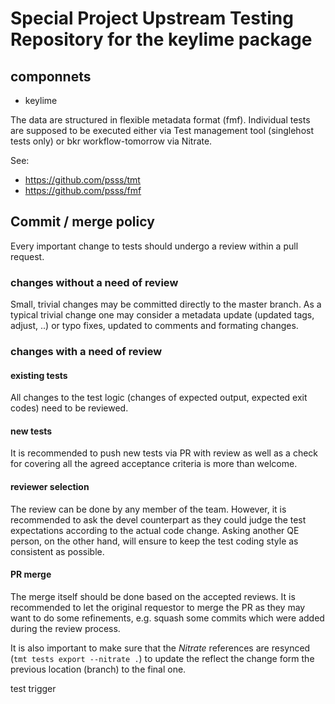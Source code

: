 # Special Project Upstream Testing Repository for the keylime package

## componnets
* keylime

The data are structured in flexible metadata format (fmf).
Individual tests are supposed to be executed either via
Test management tool (singlehost tests only) or bkr workflow-tomorrow
via Nitrate.

See:
* https://github.com/psss/tmt
* https://github.com/psss/fmf

## Commit / merge policy

Every important change to tests should undergo a review within a pull request.

### changes without a need of review
Small, trivial changes may be committed directly to the master branch.
As a typical trivial change one may consider a metadata update (updated tags, adjust, ..)
or typo fixes, updated to comments and formating changes.

### changes with a need of review
#### existing tests
All changes to the test logic (changes of expected output, expected exit codes) need to be reviewed.

#### new tests
It is recommended to push new tests via PR with review as well as a check for covering all the agreed acceptance criteria is more than welcome.

#### reviewer selection
The review can be done by any member of the team. However, it is recommended to ask the devel counterpart as they could judge the test expectations according to the actual code change. Asking another QE person, on the other hand, will ensure to keep the test coding style as consistent as possible.

#### PR merge
The merge itself should be done based on the accepted reviews. It is recommended to let the original requestor to merge the PR as they may want to do some refinements, e.g. squash some commits which were added during the review process.

It is also important to make sure that the _Nitrate_ references are resynced (`tmt tests export --nitrate .`) to update the reflect the change form the previous location (branch) to the final one.

test trigger
